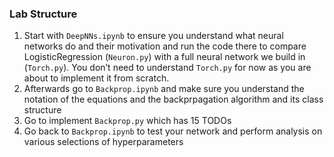 ### Lab Structure
1. Start with `DeepNNs.ipynb` to ensure you understand what neural networks do and their motivation and run the code there to compare LogisticRegression (`Neuron.py`) with a full neural network we build in (`Torch.py`). You don’t need to understand `Torch.py` for now as you are about to implement it from scratch.
2. Afterwards go to `Backprop.ipynb` and make sure you understand the notation of the equations and the backprpagation algorithm and its class structure
3. Go to implement `Backprop.py` which has 15 TODOs
4. Go back to `Backprop.ipynb` to test your network and perform analysis on various selections of hyperparameters